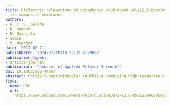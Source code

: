 ```yaml
---
title: Dielectric relaxations in phosphoric acid-doped poly(2,5-benzimidazole) and
  its composite membranes
authors:
- W. F. G. Saleha
- R. Ramesh
- N. Nalajala
- admin
- M. Neergat
date: '2017-02-11'
publishDate: '2024-07-20T10:53:32.437900Z'
publication_types:
- article-journal
publication: '*Journal of Applied Polymer Science*'
doi: 10.1002/app.44867
abstract: Poly(2,5-benzimidazole) (ABPBI)—a promising high-temperature polymer electrolyte membrane—is characterized over a wide range of temperature (−50 to 220 °C) using broadband dielectric spectroscopy (BDS) to understand the various relaxation processes. The undoped ABPBI membrane shows two major secondary relaxations and a primary α relaxation. The effect of phosphoric acid (PA) and phosphotungstic acid grafted zirconium dioxide (PWA/ZrO2) nanoparticles on the chain relaxation and the proton conductivity is investigated. The phosphoric acid alters the relaxation trends, increases the number of free ions in the polymer matrix, and therefore the conductivity. The shift in the peak frequencies of different chain relaxation processes in the presence of PA and PWA/ZrO2 is attributed to the increase in free volume and the consequent easy motion of the polymer chains. The Fourier transform infra-red (FTIR) spectroscopy of ABPBI and the acid-doped composites show all the relevant peaks corresponding to C=C, C=N stretching, and phosphoric acid/phosphates, confirming the formation of ABPBI and doping with PA. The proton conductivity of the membranes is estimated from electrochemical impedance spectroscopy (EIS). To establish the effect of change in crystallinity on relaxations and proton conductivity, the undoped and PA-doped membranes are characterized using thermogravimetric analysis and in situ XRD at high temperatures.
links:
- name: URL
  url: 
    https://www.scopus.com/inward/record.uri?eid=2-s2.0-85012060080&doi=10.1002%2fapp.44867&partnerID=40&md5=43eee5beef684c0873003319d4be825c
---
```

